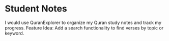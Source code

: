 # Student Notes
I would use QuranExplorer to organize my Quran study notes and track my progress.
Feature Idea: Add a search functionality to find verses by topic or keyword.